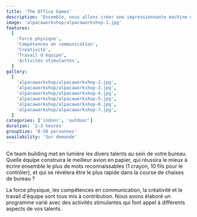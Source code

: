 ```yaml
---
title: 'The Office Games'
description: 'Ensemble, nous allons créer une impressionnante machine de Goldberg'
image: 'alpacaworkshop/alpacaworkshop-1.jpg'
features:
  [
    'Force physique',
    'Compétences en communication',
    'Créativité',
    "Travail d'équipe",
    'Activités stimulantes',
  ]
gallery:
  [
    'alpacaworkshop/alpacaworkshop-2.jpg',
    'alpacaworkshop/alpacaworkshop-3.jpg',
    'alpacaworkshop/alpacaworkshop-4.jpg',
    'alpacaworkshop/alpacaworkshop-5.jpg',
    'alpacaworkshop/alpacaworkshop-6.jpg',
    'alpacaworkshop/alpacaworkshop-7.jpg',
  ]
categories: ['indoor', 'outdoor']
duration: '2-3 heures'
groupSize: '8-50 personnes'
availability: 'Sur demande'
---
```


Ce team building met en lumière les divers talents au sein de votre bureau. Quelle équipe construira le meilleur avion en papier, qui réussira le mieux à écrire ensemble le plus de mots reconnaissables (1 crayon, 10 fils pour le contrôler), et qui se révélera être le plus rapide dans la course de chaises de bureau ?

La force physique, les compétences en communication, la créativité et le travail d'équipe sont tous mis à contribution. Nous avons élaboré un programme varié avec des activités stimulantes qui font appel à différents aspects de vos talents.
